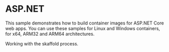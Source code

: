 # ASP.NET 

This sample demonstrates how to build container images for ASP.NET Core web apps. You can use these samples for Linux and Windows containers, for x64, ARM32 and ARM64 architectures.

Working with the skaffold process.

